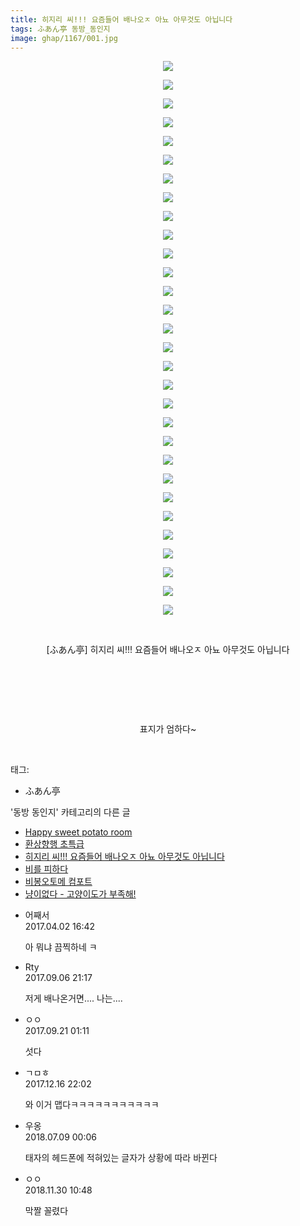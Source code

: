 ```yaml
---
title: 히지리 씨!!! 요즘들어 배나오ㅈ 아뇨 아무것도 아닙니다
tags: ふあん亭 동방_동인지
image: ghap/1167/001.jpg
---
```

<div class="article">
<p style="text-align: center; clear: none; float: none;"><img src="{{ site.nasurl }}/ghap/1167/001.jpg"/></p>
<p style="text-align: center; clear: none; float: none;"><img src="{{ site.nasurl }}/ghap/1167/002.jpg"/></p>
<p style="text-align: center; clear: none; float: none;"><img src="{{ site.nasurl }}/ghap/1167/003.jpg"/></p>
<p style="text-align: center; clear: none; float: none;"><img src="{{ site.nasurl }}/ghap/1167/004.jpg"/></p>
<p style="text-align: center; clear: none; float: none;"><img src="{{ site.nasurl }}/ghap/1167/005.jpg"/></p>
<p style="text-align: center; clear: none; float: none;"><img src="{{ site.nasurl }}/ghap/1167/006.jpg"/></p>
<p style="text-align: center; clear: none; float: none;"><img src="{{ site.nasurl }}/ghap/1167/007.jpg"/></p>
<p style="text-align: center; clear: none; float: none;"><img src="{{ site.nasurl }}/ghap/1167/008.jpg"/></p>
<p style="text-align: center; clear: none; float: none;"><img src="{{ site.nasurl }}/ghap/1167/009.jpg"/></p>
<p style="text-align: center; clear: none; float: none;"><img src="{{ site.nasurl }}/ghap/1167/010.jpg"/></p>
<p style="text-align: center; clear: none; float: none;"><img src="{{ site.nasurl }}/ghap/1167/011.jpg"/></p>
<p style="text-align: center; clear: none; float: none;"><img src="{{ site.nasurl }}/ghap/1167/012.jpg"/></p>
<p style="text-align: center; clear: none; float: none;"><img src="{{ site.nasurl }}/ghap/1167/013.jpg"/></p>
<p style="text-align: center; clear: none; float: none;"><img src="{{ site.nasurl }}/ghap/1167/014.jpg"/></p>
<p style="text-align: center; clear: none; float: none;"><img src="{{ site.nasurl }}/ghap/1167/015.jpg"/></p>
<p style="text-align: center; clear: none; float: none;"><img src="{{ site.nasurl }}/ghap/1167/016.jpg"/></p>
<p style="text-align: center; clear: none; float: none;"><img src="{{ site.nasurl }}/ghap/1167/017.jpg"/></p>
<p style="text-align: center; clear: none; float: none;"><img src="{{ site.nasurl }}/ghap/1167/018.jpg"/></p>
<p style="text-align: center; clear: none; float: none;"><img src="{{ site.nasurl }}/ghap/1167/019.jpg"/></p>
<p style="text-align: center; clear: none; float: none;"><img src="{{ site.nasurl }}/ghap/1167/020.jpg"/></p>
<p style="text-align: center; clear: none; float: none;"><img src="{{ site.nasurl }}/ghap/1167/021.jpg"/></p>
<p style="text-align: center; clear: none; float: none;"><img src="{{ site.nasurl }}/ghap/1167/022.jpg"/></p>
<p style="text-align: center; clear: none; float: none;"><img src="{{ site.nasurl }}/ghap/1167/023.jpg"/></p>
<p style="text-align: center; clear: none; float: none;"><img src="{{ site.nasurl }}/ghap/1167/024.jpg"/></p>
<p style="text-align: center; clear: none; float: none;"><img src="{{ site.nasurl }}/ghap/1167/025.jpg"/></p>
<p style="text-align: center; clear: none; float: none;"><img src="{{ site.nasurl }}/ghap/1167/026.jpg"/></p>
<p style="text-align: center; clear: none; float: none;"><img src="{{ site.nasurl }}/ghap/1167/027.jpg"/></p>
<p style="text-align: center; clear: none; float: none;"><img src="{{ site.nasurl }}/ghap/1167/028.jpg"/></p>
<p style="text-align: center; clear: none; float: none;"><img src="{{ site.nasurl }}/ghap/1167/029.jpg"/></p>
<p style="text-align: center; clear: none; float: none;"><img src="{{ site.nasurl }}/ghap/1167/030.jpg"/></p>
<p style="text-align: center; clear: none; float: none;"><br/></p>
<p style="text-align: center; clear: none; float: none;">[ふあん亭] 히지리 씨!!! 요즘들어 배나오ㅈ 아뇨 아무것도 아닙니다</p>
<p style="text-align: center; clear: none; float: none;"><br/></p>
<p style="text-align: center; clear: none; float: none;"><br/></p>
<p style="text-align: center; clear: none; float: none;"><br/></p>
<p style="text-align: center; clear: none; float: none;">표지가 엄하다~</p>
<p><br/></p>
</div><div class="tagTrail">
<p>태그: </p>
<ul>
<li>ふあん亭</li>
</ul>
</div><div class="another">
<p>'동방 동인지' 카테고리의 다른 글</p>
<ul>
<li><a href="/2016-07-28-ghap_1169">Happy sweet potato room</a></li>
<li><a href="/2016-07-28-ghap_1168">환상향행 초특급</a></li>
<li><a href="/2016-07-28-ghap_1167">히지리 씨!!! 요즘들어 배나오ㅈ 아뇨 아무것도 아닙니다</a></li>
<li><a href="/2016-07-28-ghap_1166">비를 피하다</a></li>
<li><a href="/2016-07-28-ghap_1165">비봉오토메 컴포트</a></li>
<li><a href="/2016-07-28-ghap_1163">냥이없다 - 고양이도가 부족해!</a></li>
</ul>
</div><div class="cb_module cb_fluid">
<div class="cb_wrt cb_profile">
<div class="comment">
<ul>
<li class="cb_thumb_off" id="comment14955405">
<div class="cb_comment_area">
<div class="cb_info_area">
<div class="cb_section">
<span class="cb_nick_name">어째서</span>
</div>
<div class="cb_section">
<span class="cb_date">2017.04.02 16:42 </span>
</div>
</div>
<div class="cb_dsc_comment">
<p class="cb_dsc">
											아 뭐냐 끔찍하네 ㅋ
										</p>
</div>
</div></li>
<li class="cb_thumb_off" id="comment15077707">
<div class="cb_comment_area">
<div class="cb_info_area">
<div class="cb_section">
<span class="cb_nick_name">Rty</span>
</div>
<div class="cb_section">
<span class="cb_date">2017.09.06 21:17 </span>
</div>
</div>
<div class="cb_dsc_comment">
<p class="cb_dsc">
											저게 배나온거면.... 나는....
										</p>
</div>
</div></li>
<li class="cb_thumb_off" id="comment15087327">
<div class="cb_comment_area">
<div class="cb_info_area">
<div class="cb_section">
<span class="cb_nick_name">ㅇㅇ</span>
</div>
<div class="cb_section">
<span class="cb_date">2017.09.21 01:11 </span>
</div>
</div>
<div class="cb_dsc_comment">
<p class="cb_dsc">
											섯다
										</p>
</div>
</div></li>
<li class="cb_thumb_off" id="comment15153534">
<div class="cb_comment_area">
<div class="cb_info_area">
<div class="cb_section">
<span class="cb_nick_name">ㄱㅁㅎ</span>
</div>
<div class="cb_section">
<span class="cb_date">2017.12.16 22:02 </span>
</div>
</div>
<div class="cb_dsc_comment">
<p class="cb_dsc">
											와 이거 맵다ㅋㅋㅋㅋㅋㅋㅋㅋㅋㅋㅋ
										</p>
</div>
</div></li>
<li class="cb_thumb_off" id="comment15282483">
<div class="cb_comment_area">
<div class="cb_info_area">
<div class="cb_section">
<span class="cb_nick_name">우옹</span>
</div>
<div class="cb_section">
<span class="cb_date">2018.07.09 00:06 </span>
</div>
</div>
<div class="cb_dsc_comment">
<p class="cb_dsc">
											태자의 헤드폰에 적혀있는 글자가 상황에 따라 바뀐다
										</p>
</div>
</div></li>
<li class="cb_thumb_off" id="comment15380469">
<div class="cb_comment_area">
<div class="cb_info_area">
<div class="cb_section">
<span class="cb_nick_name">ㅇㅇ</span>
</div>
<div class="cb_section">
<span class="cb_date">2018.11.30 10:48 </span>
</div>
</div>
<div class="cb_dsc_comment">
<p class="cb_dsc">
											막짤 꼴렸다
										</p>
</div>
</div></li>
</ul>
</div>
</div><!-- commentList close -->
</div>